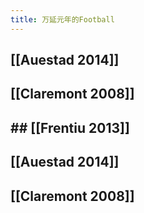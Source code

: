 ```yaml
---
title: 万延元年的Football
---
```


## [[Auestad 2014]]
## [[Claremont 2008]]
## ## [[Frentiu 2013]]
## [[Auestad 2014]]
## [[Claremont 2008]]
